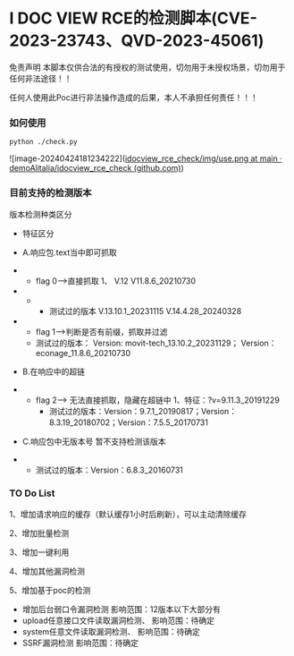 # I DOC VIEW RCE的检测脚本(CVE-2023-23743、QVD-2023-45061)

免责声明
本脚本仅供合法的有授权的测试使用，切勿用于未授权场景，切勿用于任何非法途径！！

任何人使用此Poc进行非法操作造成的后果，本人不承担任何责任！！！

### 如何使用

```
python ./check.py
```
![image-20240424181234222]([idocview_rce_check/img/use.png at main · demoAlitalia/idocview_rce_check (github.com)](https://github.com/demoAlitalia/idocview_rce_check/blob/main/img/use.png))
### 目前支持的检测版本

版本检测种类区分

- 特征区分
- A.响应包.text当中即可抓取

- -  flag 0——>直接抓取
             	1、  V.12   V11.8.6_20210730  

- - -  测试过的版本      V.13.10.1_20231115  V.14.4.28_20240328

- -  flag 1——>判断是否有前缀，抓取并过滤
    - 测试过的版本： Version: movit-tech_13.10.2_20231129； Version：econage_11.8.6_20210730

- B.在响应中的超链

- - flag 2——> 无法直接抓取，隐藏在超链中
             	1、特征：?v=9.11.3_20191229          
    - 测试过的版本：Version：9.7.1_20190817；Version：8.3.19_20180702；Version：7.5.5_20170731

-  C.响应包中无版本号
           暂不支持检测该版本 
- -  测试过的版本：Version：6.8.3_20160731
                  

### TO Do List

1、增加请求响应的缓存（默认缓存1小时后刷新），可以主动清除缓存

2、增加批量检测

3、增加一键利用

4、增加其他漏洞检测

5、增加基于poc的检测

- 增加后台弱口令漏洞检测
        影响范围：12版本以下大部分有
- upload任意接口文件读取漏洞检测、
        影响范围：待确定
- system任意文件读取漏洞检测、
        影响范围：待确定
- SSRF漏洞检测
        影响范围：待确定
